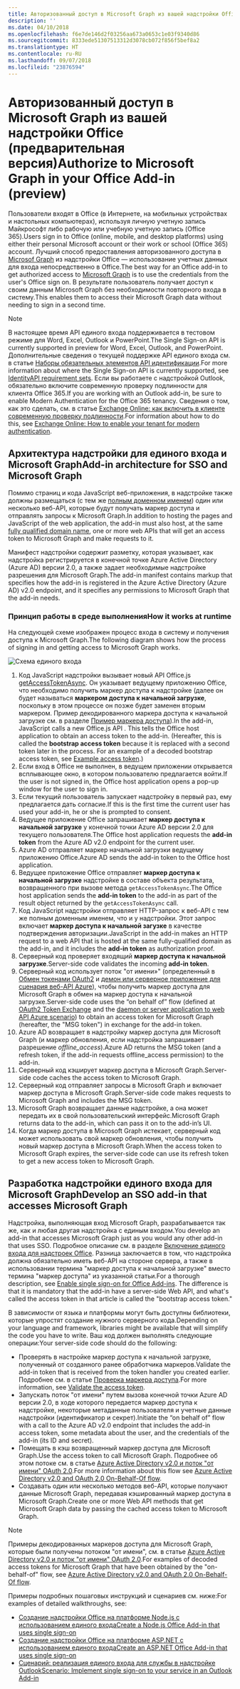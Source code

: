 ```yaml
---
title: Авторизованный доступ в Microsoft Graph из вашей надстройки Office
description: ''
ms.date: 04/10/2018
ms.openlocfilehash: f6e7de146d2f03256aa673a0653c1e03f9340d86
ms.sourcegitcommit: 8333ede51307513312d3078cb072f856f5bef8a2
ms.translationtype: HT
ms.contentlocale: ru-RU
ms.lasthandoff: 09/07/2018
ms.locfileid: "23876594"
---
```

# <a name="authorize-to-microsoft-graph-in-your-office-add-in-preview"></a><span data-ttu-id="73dee-102">Авторизованный доступ в Microsoft Graph из вашей надстройки Office (предварительная версия)</span><span class="sxs-lookup"><span data-stu-id="73dee-102">Authorize to Microsoft Graph in your Office Add-in (preview)</span></span>

<span data-ttu-id="73dee-103">Пользователи входят в Office (в Интернете, на мобильных устройствах и настольных компьютерах), используя личную учетную запись Майкрософт либо рабочую или учебную учетную запись (Office 365).</span><span class="sxs-lookup"><span data-stu-id="73dee-103">Users sign in to Office (online, mobile, and desktop platforms) using either their personal Microsoft account or their work or school (Office 365) account.</span></span> <span data-ttu-id="73dee-104">Лучший способ предоставления авторизованного доступа в [Microsof Graph](https://developer.microsoft.com/graph/docs) из надстройки Office — использование учетных данных для входа непосредственно в Office.</span><span class="sxs-lookup"><span data-stu-id="73dee-104">The best way for an Office add-in to get authorized access to [Microsoft Graph](https://developer.microsoft.com/graph/docs) is to use the credentials from the user's Office sign on.</span></span> <span data-ttu-id="73dee-105">В результате пользователь получает доступ к своим данным Microsoft Graph без необходимости повторного входа в систему.</span><span class="sxs-lookup"><span data-stu-id="73dee-105">This enables them to access their Microsoft Graph data without needing to sign in a second time.</span></span> 

> [!NOTE]
> <span data-ttu-id="73dee-106">В настоящее время API единого входа поддерживается в тестовом режиме для Word, Excel, Outlook и PowerPoint.</span><span class="sxs-lookup"><span data-stu-id="73dee-106">The Single Sign-on API is currently supported in preview for Word, Excel, Outlook, and PowerPoint.</span></span> <span data-ttu-id="73dee-107">Дополнительные сведения о текущей поддержке API единого входа см. в статье [Наборы обязательных элементов API идентификации](https://dev.office.com/reference/add-ins/requirement-sets/identity-api-requirement-sets).</span><span class="sxs-lookup"><span data-stu-id="73dee-107">For more information about where the Single Sign-on API is currently supported, see [IdentityAPI requirement sets](https://dev.office.com/reference/add-ins/requirement-sets/identity-api-requirement-sets).</span></span>
> <span data-ttu-id="73dee-108">Если вы работаете с надстройкой Outlook, обязательно включите современную проверку подлинности для клиента Office 365.</span><span class="sxs-lookup"><span data-stu-id="73dee-108">If you are working with an Outlook add-in, be sure to enable Modern Authentication for the Office 365 tenancy.</span></span> <span data-ttu-id="73dee-109">Сведения о том, как это сделать, см. в статье [Exchange Online: как включить в клиенте современную проверку подлинности](https://social.technet.microsoft.com/wiki/contents/articles/32711.exchange-online-how-to-enable-your-tenant-for-modern-authentication.aspx).</span><span class="sxs-lookup"><span data-stu-id="73dee-109">For information about how to do this, see [Exchange Online: How to enable your tenant for modern authentication](https://social.technet.microsoft.com/wiki/contents/articles/32711.exchange-online-how-to-enable-your-tenant-for-modern-authentication.aspx).</span></span>

## <a name="add-in-architecture-for-sso-and-microsoft-graph"></a><span data-ttu-id="73dee-110">Архитектура надстройки для единого входа и Microsoft Graph</span><span class="sxs-lookup"><span data-stu-id="73dee-110">Add-in architecture for SSO and Microsoft Graph</span></span>

<span data-ttu-id="73dee-111">Помимо страниц и кода JavaScript веб-приложения, в надстройке также должны размещаться (с тем же [полным доменном именем](https://msdn.microsoft.com/library/windows/desktop/ms682135.aspx#_dns_fully_qualified_domain_name_fqdn__gly)) один или несколько веб-API, которые будут получать маркер доступа и отправлять запросы к Microsoft Graph.</span><span class="sxs-lookup"><span data-stu-id="73dee-111">In addition to hosting the pages and JavaScript of the web application, the add-in must also host, at the same [fully qualified domain name](https://msdn.microsoft.com/library/windows/desktop/ms682135.aspx#_dns_fully_qualified_domain_name_fqdn__gly), one or more web APIs that will get an access token to Microsoft Graph and make requests to it.</span></span>

<span data-ttu-id="73dee-112">Манифест надстройки содержит разметку, которая указывает, как надстройка регистрируется в конечной точке Azure Active Directory (Azure AD) версии 2.0, а также задает необходимые надстройке разрешения для Microsoft Graph.</span><span class="sxs-lookup"><span data-stu-id="73dee-112">The add-in manifest contains markup that specifies how the add-in is registered in the Azure Active Directory (Azure AD) v2.0 endpoint, and it specifies any permissions to Microsoft Graph that the add-in needs.</span></span>

### <a name="how-it-works-at-runtime"></a><span data-ttu-id="73dee-113">Принцип работы в среде выполнения</span><span class="sxs-lookup"><span data-stu-id="73dee-113">How it works at runtime</span></span>

<span data-ttu-id="73dee-114">На следующей схеме изображен процесс входа в систему и получения доступа к Microsoft Graph.</span><span class="sxs-lookup"><span data-stu-id="73dee-114">The following diagram shows how the process of signing in and getting access to Microsoft Graph works.</span></span>

![Схема единого входа](../images/sso-access-to-microsoft-graph.png)

1. <span data-ttu-id="73dee-p103">Код JavaScript надстройки вызывает новый API Office.js [getAccessTokenAsync](https://docs.microsoft.com/office/dev/add-ins/develop/sso-in-office-add-ins#sso-api-reference). Он указывает ведущему приложению Office, что необходимо получить маркер доступа к надстройке (далее он будет называться **маркером доступа к начальной загрузке**, поскольку в этом процессе он позже будет заменен вторым маркером. Пример декодированного маркера доступа к начальной загрузке см. в разделе [Пример маркера доступа](sso-in-office-add-ins.md#example-access-token)).</span><span class="sxs-lookup"><span data-stu-id="73dee-p103">In the add-in, JavaScript calls a new Office.js API [](https://docs.microsoft.com/office/dev/add-ins/develop/sso-in-office-add-ins#sso-api-reference). This tells the Office host application to obtain an access token to the add-in. (Hereafter, this is called the **bootstrap access token** because it is replaced with a second token later in the process. For an example of a decoded bootstrap access token, see [Example access token](sso-in-office-add-ins.md#example-access-token).)</span></span>
1. <span data-ttu-id="73dee-120">Если вход в Office не выполнен, в ведущем приложении открывается всплывающее окно, в котором пользователю предлагается войти.</span><span class="sxs-lookup"><span data-stu-id="73dee-120">If the user is not signed in, the Office host application opens a pop-up window for the user to sign in.</span></span>
1. <span data-ttu-id="73dee-121">Если текущий пользователь запускает надстройку в первый раз, ему предлагается дать согласие.</span><span class="sxs-lookup"><span data-stu-id="73dee-121">If this is the first time the current user has used your add-in, he or she is prompted to consent.</span></span>
1. <span data-ttu-id="73dee-122">Ведущее приложение Office запрашивает **маркер доступа к начальной загрузке** у конечной точки Azure AD версии 2.0 для текущего пользователя.</span><span class="sxs-lookup"><span data-stu-id="73dee-122">The Office host application requests the **add-in token** from the Azure AD v2.0 endpoint for the current user.</span></span>
1. <span data-ttu-id="73dee-123">Azure AD отправляет маркер начальной загрузки ведущему приложению Office.</span><span class="sxs-lookup"><span data-stu-id="73dee-123">Azure AD sends the add-in token to the Office host application.</span></span>
1. <span data-ttu-id="73dee-124">Ведущее приложение Office отправляет **маркер доступа к начальной загрузке** надстройке в составе объекта результата, возвращенного при вызове метода `getAccessTokenAsync`.</span><span class="sxs-lookup"><span data-stu-id="73dee-124">The Office host application sends the **add-in token** to the add-in as part of the result object returned by the `getAccessTokenAsync` call.</span></span>
1. <span data-ttu-id="73dee-125">Код JavaScript надстройки отправляет HTTP-запрос к веб-API с тем же полным доменным именем, что и у надстройки. Этот запрос включает **маркер доступа к начальной загузке** в качестве подтверждения авторизации.</span><span class="sxs-lookup"><span data-stu-id="73dee-125">JavaScript in the add-in makes an HTTP request to a web API that is hosted at the same fully-qualified domain as the add-in, and it includes the **add-in token** as authorization proof.</span></span>  
1. <span data-ttu-id="73dee-126">Серверный код проверяет входящий **маркер доступа к начальной загрузке**.</span><span class="sxs-lookup"><span data-stu-id="73dee-126">Server-side code validates the incoming **add-in token**.</span></span>
1. <span data-ttu-id="73dee-127">Серверный код использует поток "от имени»" (определенный в [Обмен токенами OAuth2](https://tools.ietf.org/html/draft-ietf-oauth-token-exchange-02) и [демон или серверное приложение для сценария веб-API Azure](https://docs.microsoft.com/azure/active-directory/develop/active-directory-authentication-scenarios#daemon-or-server-application-to-web-api)), чтобы получить маркер доступа для Microsoft Graph в обмен на маркер доступа к начальной загрузке.</span><span class="sxs-lookup"><span data-stu-id="73dee-127">Server-side code uses the “on behalf of” flow (defined at [OAuth2 Token Exchange](https://tools.ietf.org/html/draft-ietf-oauth-token-exchange-02) and the [daemon or server application to web API Azure scenario](https://docs.microsoft.com/azure/active-directory/develop/active-directory-authentication-scenarios#daemon-or-server-application-to-web-api)) to obtain an access token for Microsoft Graph (hereafter, the "MSG token") in exchange for the add-in token.</span></span>
1. <span data-ttu-id="73dee-128">Azure AD возвращает в надстройку маркер доступа для Microsoft Graph (и маркер обновления, если надстройка запрашивает разрешение *offline_access*).</span><span class="sxs-lookup"><span data-stu-id="73dee-128">Azure AD returns the MSG token (and a refresh token, if the add-in requests offline_access permission) to the add-in.</span></span>
1. <span data-ttu-id="73dee-129">Серверный код кэширует маркер доступа в Microsoft Graph.</span><span class="sxs-lookup"><span data-stu-id="73dee-129">Server-side code caches the access token to Microsoft Graph.</span></span>
1. <span data-ttu-id="73dee-130">Серверный код отправляет запросы в Microsoft Graph и включает маркер доступа в Microsoft Graph.</span><span class="sxs-lookup"><span data-stu-id="73dee-130">Server-side code makes requests to Microsoft Graph and includes the MSG token.</span></span>
1. <span data-ttu-id="73dee-131">Microsoft Graph возвращает данные надстройке, а она может передать их в свой пользовательский интерфейс.</span><span class="sxs-lookup"><span data-stu-id="73dee-131">Microsoft Graph returns data to the add-in, which can pass it on to the add-in’s UI.</span></span>
1. <span data-ttu-id="73dee-132">Когда маркер доступа в Microsoft Graph истекает, серверный код может использовать свой маркер обновления, чтобы получить новый маркер доступа в Microsoft Graph.</span><span class="sxs-lookup"><span data-stu-id="73dee-132">When the access token to Microsoft Graph expires, the server-side code can use its refresh token to get a new access token to Microsoft Graph.</span></span>

## <a name="develop-an-sso-add-in-that-accesses-microsoft-graph"></a><span data-ttu-id="73dee-133">Разработка надстройки единого входа для Microsoft Graph</span><span class="sxs-lookup"><span data-stu-id="73dee-133">Develop an SSO add-in that accesses Microsoft Graph</span></span>

<span data-ttu-id="73dee-134">Надстройка, выполняющая вход Microsoft Graph, разрабатывается так же, как и любая другая надстройка с единым входом.</span><span class="sxs-lookup"><span data-stu-id="73dee-134">You develop an add-in that accesses Microsoft Graph just as you would any other add-in that uses SSO.</span></span> <span data-ttu-id="73dee-135">Подробное описание см. в разделе [Включение единого входа для надстроек Office](https://docs.microsoft.com/office/dev/add-ins/develop/sso-in-office-add-ins). Разница заключается в том, что надстройка должна обязательно иметь веб-API на стороне сервера, а также в использовании термина "маркер доступа к начальной загрузке" вместо термина "маркер доступа" из указанной статьи.</span><span class="sxs-lookup"><span data-stu-id="73dee-135">For a thorough description, see [Enable single sign-on for Office Add-ins](https://docs.microsoft.com/office/dev/add-ins/develop/sso-in-office-add-ins). The difference is that it is mandatory that the add-in have a server-side Web API, and what's called the access token in that article is called the "bootstrap access token."</span></span> 

<span data-ttu-id="73dee-136">В зависимости от языка и платформы могут быть доступны библиотеки, которые упростят создание нужного серверного кода.</span><span class="sxs-lookup"><span data-stu-id="73dee-136">Depending on your language and framework, libraries might be available that will simplify the code you have to write.</span></span> <span data-ttu-id="73dee-137">Ваш код должен выполнять следующие операции:</span><span class="sxs-lookup"><span data-stu-id="73dee-137">Your server-side code should do the following:</span></span>

* <span data-ttu-id="73dee-138">Проверять в настройке маркер доступа к начальной загрузке, полученный от созданного ранее обработчика маркеров.</span><span class="sxs-lookup"><span data-stu-id="73dee-138">Validate the add-in token that is received from the token handler you created earlier.</span></span> <span data-ttu-id="73dee-139">Подробнее см. в статье [Проверка маркера доступа](sso-in-office-add-ins.md#validate-the-access-token).</span><span class="sxs-lookup"><span data-stu-id="73dee-139">For more information, see [Validate the access token](sso-in-office-add-ins.md#validate-the-access-token).</span></span> 
* <span data-ttu-id="73dee-140">Запускать поток "от имени" путем вызова конечной точки Azure AD версии 2.0, в ходе которого передается маркер доступа к надстройке, некоторые метаданные пользователя и учетные данные надстройки (идентификатор и секрет).</span><span class="sxs-lookup"><span data-stu-id="73dee-140">Initiate the “on behalf of” flow with a call to the Azure AD v2.0 endpoint that includes the add-in access token, some metadata about the user, and the credentials of the add-in (its ID and secret).</span></span>
* <span data-ttu-id="73dee-141">Помещать в кэш возвращенный маркер доступа для Microsoft Graph.</span><span class="sxs-lookup"><span data-stu-id="73dee-141">Use the access token to call Microsoft Graph.</span></span> <span data-ttu-id="73dee-142">Подробнее об этом потоке см. в статье [Azure Active Directory v2.0 и поток "от имени" OAuth 2.0](https://docs.microsoft.com/azure/active-directory/develop/active-directory-v2-protocols-oauth-on-behalf-of).</span><span class="sxs-lookup"><span data-stu-id="73dee-142">For more information about this flow see [Azure Active Directory v2.0 and OAuth 2.0 On-Behalf-Of flow](https://docs.microsoft.com/azure/active-directory/develop/active-directory-v2-protocols-oauth-on-behalf-of).</span></span>
* <span data-ttu-id="73dee-143">Создавать один или несколько методов веб-API, которые получают данные Microsoft Graph, передавая кэшированный маркер доступа в Microsoft Graph.</span><span class="sxs-lookup"><span data-stu-id="73dee-143">Create one or more Web API methods that get Microsoft Graph data by passing the cached access token to Microsoft Graph.</span></span>

> [!NOTE]
> <span data-ttu-id="73dee-144">Примеры декодированных маркеров доступа для Microsoft Graph, которые были получены потоком "от имени", см. в статье [Azure Active Directory v2.0 и поток "от имени" OAuth 2.0](https://docs.microsoft.com/azure/active-directory/develop/active-directory-v2-protocols-oauth-on-behalf-of).</span><span class="sxs-lookup"><span data-stu-id="73dee-144">For examples of decoded access tokens for Microsoft Graph that have been obtained by the "on-behalf-of" flow, see [Azure Active Directory v2.0 and OAuth 2.0 On-Behalf-Of flow](https://docs.microsoft.com/azure/active-directory/develop/active-directory-v2-protocols-oauth-on-behalf-of).</span></span>

<span data-ttu-id="73dee-145">Примеры подробных пошаговых инструкций и сценариев см. ниже:</span><span class="sxs-lookup"><span data-stu-id="73dee-145">For examples of detailed walkthroughs, see:</span></span>

* [<span data-ttu-id="73dee-146">Создание надстройки Office на платформе Node.js с использованием единого входа</span><span class="sxs-lookup"><span data-stu-id="73dee-146">Create a Node.js Office Add-in that uses single sign-on</span></span>](create-sso-office-add-ins-nodejs.md)
* [<span data-ttu-id="73dee-147">Создание надстройки Office на платформе ASP.NET с использованием единого входа</span><span class="sxs-lookup"><span data-stu-id="73dee-147">Create an ASP.NET Office Add-in that uses single sign-on</span></span>](create-sso-office-add-ins-aspnet.md)
* [<span data-ttu-id="73dee-148">Сценарий: реализация единого входа для службы в надстройке Outlook</span><span class="sxs-lookup"><span data-stu-id="73dee-148">Scenario: Implement single sign-on to your service in an Outlook Add-in</span></span>](https://docs.microsoft.com/outlook/add-ins/implement-sso-in-outlook-add-in)



